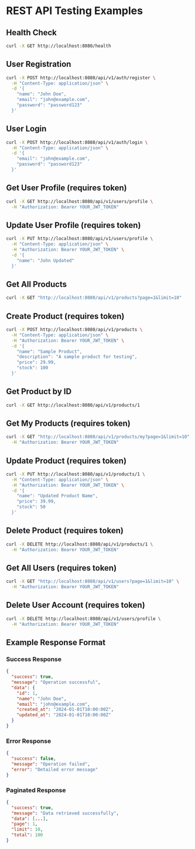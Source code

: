 # REST API Testing Examples

## Health Check
```bash
curl -X GET http://localhost:8080/health
```

## User Registration
```bash
curl -X POST http://localhost:8080/api/v1/auth/register \
  -H "Content-Type: application/json" \
  -d '{
    "name": "John Doe",
    "email": "john@example.com",
    "password": "password123"
  }'
```

## User Login
```bash
curl -X POST http://localhost:8080/api/v1/auth/login \
  -H "Content-Type: application/json" \
  -d '{
    "email": "john@example.com",
    "password": "password123"
  }'
```

## Get User Profile (requires token)
```bash
curl -X GET http://localhost:8080/api/v1/users/profile \
  -H "Authorization: Bearer YOUR_JWT_TOKEN"
```

## Update User Profile (requires token)
```bash
curl -X PUT http://localhost:8080/api/v1/users/profile \
  -H "Content-Type: application/json" \
  -H "Authorization: Bearer YOUR_JWT_TOKEN" \
  -d '{
    "name": "John Updated"
  }'
```

## Get All Products
```bash
curl -X GET "http://localhost:8080/api/v1/products?page=1&limit=10"
```

## Create Product (requires token)
```bash
curl -X POST http://localhost:8080/api/v1/products \
  -H "Content-Type: application/json" \
  -H "Authorization: Bearer YOUR_JWT_TOKEN" \
  -d '{
    "name": "Sample Product",
    "description": "A sample product for testing",
    "price": 29.99,
    "stock": 100
  }'
```

## Get Product by ID
```bash
curl -X GET http://localhost:8080/api/v1/products/1
```

## Get My Products (requires token)
```bash
curl -X GET "http://localhost:8080/api/v1/products/my?page=1&limit=10" \
  -H "Authorization: Bearer YOUR_JWT_TOKEN"
```

## Update Product (requires token)
```bash
curl -X PUT http://localhost:8080/api/v1/products/1 \
  -H "Content-Type: application/json" \
  -H "Authorization: Bearer YOUR_JWT_TOKEN" \
  -d '{
    "name": "Updated Product Name",
    "price": 39.99,
    "stock": 50
  }'
```

## Delete Product (requires token)
```bash
curl -X DELETE http://localhost:8080/api/v1/products/1 \
  -H "Authorization: Bearer YOUR_JWT_TOKEN"
```

## Get All Users (requires token)
```bash
curl -X GET "http://localhost:8080/api/v1/users?page=1&limit=10" \
  -H "Authorization: Bearer YOUR_JWT_TOKEN"
```

## Delete User Account (requires token)
```bash
curl -X DELETE http://localhost:8080/api/v1/users/profile \
  -H "Authorization: Bearer YOUR_JWT_TOKEN"
```

## Example Response Format

### Success Response
```json
{
  "success": true,
  "message": "Operation successful",
  "data": {
    "id": 1,
    "name": "John Doe",
    "email": "john@example.com",
    "created_at": "2024-01-01T10:00:00Z",
    "updated_at": "2024-01-01T10:00:00Z"
  }
}
```

### Error Response
```json
{
  "success": false,
  "message": "Operation failed",
  "error": "Detailed error message"
}
```

### Paginated Response
```json
{
  "success": true,
  "message": "Data retrieved successfully",
  "data": [...],
  "page": 1,
  "limit": 10,
  "total": 100
}
```
